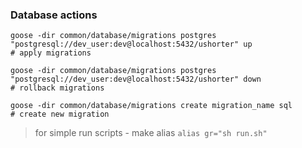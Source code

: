 ### Database actions

```shell
goose -dir common/database/migrations postgres "postgresql://dev_user:dev@localhost:5432/ushorter" up
# apply migrations
```


```shell
goose -dir common/database/migrations postgres "postgresql://dev_user:dev@localhost:5432/ushorter" down
# rollback migrations
```

```shell
goose -dir common/database/migrations create migration_name sql 
# create new migration
```

> for simple run scripts - make alias `alias gr="sh run.sh"`